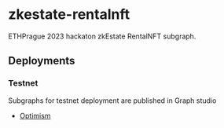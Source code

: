 # zkestate-rentalnft
ETHPrague 2023 hackaton zkEstate RentalNFT subgraph.
## Deployments

### Testnet
Subgraphs for testnet deployment are published in Graph studio
- [Optimism](https://thegraph.com/studio/subgraph/zkestate-rentalnft/)
